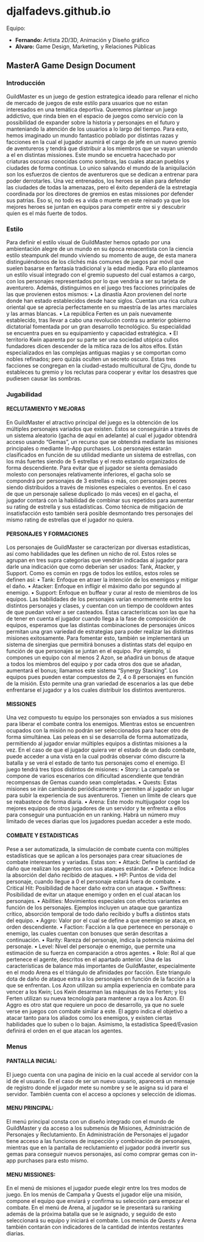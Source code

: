 # djalfadevs.github.io

Equipo:
- **Fernando:** Artista 2D/3D, Animación y Diseño gráfico
- **Alvaro:** Game Design, Marketing, y Relaciones Públicas

## MasterA Game Design Document
### Introducción

GuildMaster es un juego de gestion estrategica ideado para rellenar el nicho de mercado de juegos de este estilo para usuarios que no estan interesados en una temática deportiva. Queremos plantear un juego addictivo, que rinda bien en el espacio de juegos como servicio con la possibilidad de expander sobre la historia y personajes en el futuro y manteniando la atención de los usuarios a lo largo del tiempo.
Para esto, hemos imaginado un mundo fantastico poblado por distintas razas y facciones en la cual el jugador asumirá el cargo de jefe en un nuevo gremio de aventureros y tendrá que distribuir a los miembros que se vayan uniendo a el en distintas missiones.
Este mundo se encuetra hacechado por criaturas oscuras conocidas como sombras, las cuales atacan pueblos y ciudades de forma continua. Lo unico salvando el mundo de la aniquilación son los esfuerzos de cientos de aventureros que se dedican a entrenar para poder derrotarles.
Una vez entrenados, los heroes se alian para defender las ciudades de todas la amenazas, pero el éxito dependerá de la estretagia coordinada por los directores de gremios en estas missiones por defender sus patrias.
Eso sí, no todo es a vida o muerte en este reinado ya que los mejores heroes se juntan en equipos para competir entre si y descubrir quien es el más fuerte de todos.

### Estilo

Para definir el estilo visual de GuildMaster hemos optado por una ambientación alegre de un mundo en su época renacentista con la ciencia estilo steampunk del mundo viviendo su momento de auge, de esta manera distinguiéndonos de los clichés más comunes de juegos par móvil que suelen basarse en fantasía tradicional y la edad media.
Para ello planteamos un estilo visual integrado con el gremio supuesto del cual estamos a cargo, con los personajes representados por lo que vendría a ser su tarjeta de aventurero. Además, distinguimos en el juego tres facciones principales de las que provienen estos mismos:
•	La dinastía Azon provienen del norte donde han estado establecidos desde hace siglos. Cuentan una rica cultura oriental que se aprecia perfectamente en su maestría de las artes marciales y las armas blancas.
•	La república Ferten es un país nuevamente establecido, tras llevar a cabo una revolución contra su anterior gobierno dictatorial fomentada por un gran desarrollo tecnológico. Su especialidad se encuentra pues en su equipamiento y capacidad estratégica.
•	El territorio Kwin aparenta por su parte ser una sociedad utópica cullos fundadores dicen descender de la mítica raza de los altos elfos. Están especializados en las complejas antiguas magias y se comportan como nobles refinados; pero quizás oculten un secreto oscuro.
Estas tres facciones se congregan en la ciudad-estado multicultural de Cjru, donde tu estableces tu gremio y los reclutas para cooperar y evitar los desastres que pudiesen causar las sombras.

### Jugabilidad
#### RECLUTAMIENTO Y MEJORAS

En GuildMaster el atractivo principal del juego es la obtención de los múltiples personajes variados que existen. Estos se conseguirán a través de un sistema aleatorio (gacha de aquí en adelante) al cual el jugador obtendrá acceso usando “Gemas”, un recurso que se obtendrá mediante las misiones principales o mediante In-App purchases. 
Los personajes estarán clasificados en función de su utilidad mediante un sistema de estrellas, con los más fuertes siendo de 5 estrellas y el resto estando organizados de forma descendiente. Para evitar que el jugador se sienta demasiado molesto con personajes relativamente inferiores, el gacha solo se compondrá por personajes de 3 estrellas o más, con personajes peores siendo distribuidos a través de misiones especiales o eventos.
En el caso de que un personaje saliese duplicado (o más veces) en el gacha, el jugador contará con la habilidad de combinar sus repetidos para aumentar su rating de estrella y sus estadísticas. Como técnica de mitigación de insatisfacción esto también será posible desmontando tres personajes del mismo rating de estrellas que el jugador no quiera.

#### PERSONAJES Y FORMACIONES

Los personajes de GuildMaster se caracterizan por diversas estadísticas, así como habilidades que les definen un nicho de rol. Estos roles se agrupan en tres supra categorías que vendrán indicadas al jugador para darle una indicación que como deberían ser usados: Tank, Atacker, y Support.
Como es común en rpgs de todos los estilos, estos roles se definen así:
•	Tank: Enfoque en atraer la intención de los enemigos y mitigar el daño.
•	Atacker: Enfoque en infligir el máximo daño por segundo al enemigo.
•	Support: Enfoque en buffear y curar al resto de miembros de los equipos.
Las habilidades de los personajes varían enormemente entre los distintos personajes y clases, y cuentan con un tiempo de cooldown antes de que puedan volver a ser casteados.
Estas características son las que ha de tener en cuenta el jugador cuando llega a la fase de composición de equipos, esperamos que las distintas combinaciones de personajes únicos permitan una gran variedad de estrategias para poder realizar las distintas misiones exitosamente.
Para fomentar esto, también se implementará un sistema de sinergias que permitirá bonuses a distintas stats del equipo en función de que personajes se juntan en el equipo. Por ejemplo, si compones un equipo con al menos 2 Azon, se añadirá un bonus de ataque a todos los miembros del equipo y por cada otros dos que se añadan, aumentará el bonus; llamamos este sistema “Synergy Stacking”.
Los equipos pues pueden estar compuestos de 2, 4 o 8 personajes en función de la misión. Esto permite una gran variedad de escenarios a las que debe enfrentarse el jugador y a los cuales distribuir los distintos aventureros.

#### MISSIONES

Una vez compuesto tu equipo los personajes son enviados a sus misiones para liberar el combate contra los enemigos. Mientras estos se encuentren ocupados con la misión no podrán ser seleccionados para hacer otro de forma simultánea. Las peleas en si se desarrolla de forma automatizada, permitiendo al jugador enviar múltiples equipos a distintas misiones a la vez.
En el caso de que el jugador quiera ver el estado de un dado combate, puede acceder a una vista en la cual podrás observar cómo discurre la batalla y se verá el estado de tanto tus personajes como el enemigo.
El juego tendrá tres tipos distintos de misiones:
•	Story: La campaña se compone de varios escenarios con dificultad ascendiente que tendrán recompensas de Gemas cuando sean completadas.
•	Quests: Estas misiones se irán cambiando periódicamente y permiten al jugador un lugar para subir la experiencia de sus aventureros. Tienen un límite de clears que se reabastece de forma diaria.
•	Arena: Este modo multijugador coge los mejores equipos de otros jugadores de un servidor y te enfrenta a ellos para conseguir una puntuación en un ranking. Habrá un número muy limitado de veces diarias que los jugadores puedan acceder a este modo.

#### COMBATE Y ESTADISTICAS

Pese a ser automatizada, la simulación de combate cuenta con múltiples estadísticas que se aplican a los personajes para crear situaciones de combate interesantes y variadas. Estas son:
•	  Attack: Define la cantidad de daño que realizan los agentes con sus ataques estándar.
•	  Defence: Indica la absorción del daño recibido de ataques.
•	  HP: Puntos de vida del personaje, cuando llegue a 0 el personaje estará fuera de combate.
•	  Critical Hit: Posibilidad de hacer daño extra con un ataque.
•	  Swiftness: Posibilidad de evitar un ataque enemigo y orden en el cual atacan los personajes.
•	  Abilities: Movimientos especiales con efectos variantes en función de los personajes. Ejemplos incluyen un ataque que garantiza crítico, absorción temporal de todo daño recibido y buffs a distintos stats del equipo.
•	  Aggro: Valor por el cual se define a que enemigo se ataca, en orden descendiente.
•	  Faction: Facción a la que pertenece en personaje o enemigo, las cuales cuentan con bonuses que serán descritas a continuación.
•	  Rarity: Rareza del personaje, indica la potencia máxima del personaje.
•	  Level: Nivel del personaje o enemigo, que permite una estimación de su fuerza en comparación a otros agentes.
•	  Role: Rol al que pertenece el agente, descritos en el apartado anterior.
Una de las características de balance más importantes de GuildMaster, especialmente en el modo Arena es el triángulo de afinidades por facción. Este triangulo dota de daño de ataque extra a los personajes en función de la facción a la que se enfrentan. Los Azon utilizan su amplia experiencia en combate para vencer a los Kwin; Los Kwin desarman las máquinas de los Ferten; y los Ferten utilizan su nueva tecnología para mantener a raya a los Azon.
El Aggro es otro stat que requiere un poco de desarrollo, ya que no suele verse en juegos con combate similar a este. El aggro indica el objetivo a atacar tanto para los aliados como los enemigos, y existen ciertas habilidades que lo suben o lo bajan. Asimismo, la estadística Speed/Evasion definirá el orden en el que atacan los agentes.

### Menus

#### PANTALLA INICIAL:

El juego cuenta con una pagina de inicio en la cual accede al servidor con la id de el usuario. En el caso de ser un nuevo usuario, aparecerá un mensaje de registro donde el jugador mete su nombre y se le asigna su id para el servidor. También cuenta con el acceso a opciones y selección de idiomas.

#### MENU PRINCIPAL:

El menú principal consta con un diseño integrado con el mundo de GuildMaster y da acceso a los submenús de Misiones, Administración de Personajes y Reclutamiento.
En Administración de Personajes el jugador tiene acceso a las funciones de inspección y combinación de personajes, mientras que en la pantalla de reclutamiento el jugador podrá invertir sus gemas para conseguir nuevos personajes, así como comprar gemas con in-app purchases para esto mismo.

#### MENU MISSIONES:

En el menú de misiones el jugador puede elegir entre los tres modos de juego. En los menús de Campaña y Quests el jugador elije una misión, compone el equipo que enviará y confirma su selección para empezar el combate. En el menú de Arena, al jugador se le presentará su ranking además de la próxima batalla que se le asignado, y seguido de esto seleccionará su equipo y iniciará el combate.
Los menús de Quests y Arena también contarán con indicadores de la cantidad de intentos restantes diarias.
